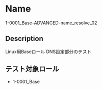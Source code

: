 Name
====
1-0001_Base-ADVANCED-name_resolve_02

## Description

Linux用Baseロール DNS設定部分のテスト

## テスト対象ロール
- 1-0001_Base

